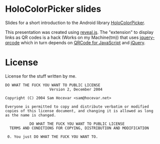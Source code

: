 HoloColorPicker slides
======================

Slides for a short introduction to the Android library [HoloColorPicker][1].


This presentation was created using [reveal.js][2]. The "extension" to display links as QR codes
is a hack (Works on my Machine(tm)) that uses [jquery-qrcode][3] which in turn depends on
[QRCode for JavaScript][4] and [jQuery][5].


License
=======

License for the stuff written by me.


    DO WHAT THE FUCK YOU WANT TO PUBLIC LICENSE 
                        Version 2, December 2004 

    Copyright (C) 2004 Sam Hocevar <sam@hocevar.net> 

    Everyone is permitted to copy and distribute verbatim or modified 
    copies of this license document, and changing it is allowed as long 
    as the name is changed. 

               DO WHAT THE FUCK YOU WANT TO PUBLIC LICENSE 
      TERMS AND CONDITIONS FOR COPYING, DISTRIBUTION AND MODIFICATION 

     0. You just DO WHAT THE FUCK YOU WANT TO.




 [1]: https://github.com/LarsWerkman/HoloColorPicker
 [2]: https://github.com/hakimel/reveal.js
 [3]: https://github.com/jeromeetienne/jquery-qrcode
 [4]: http://d-project.googlecode.com/svn/trunk/misc/qrcode/js/
 [5]: http://jquery.com/
